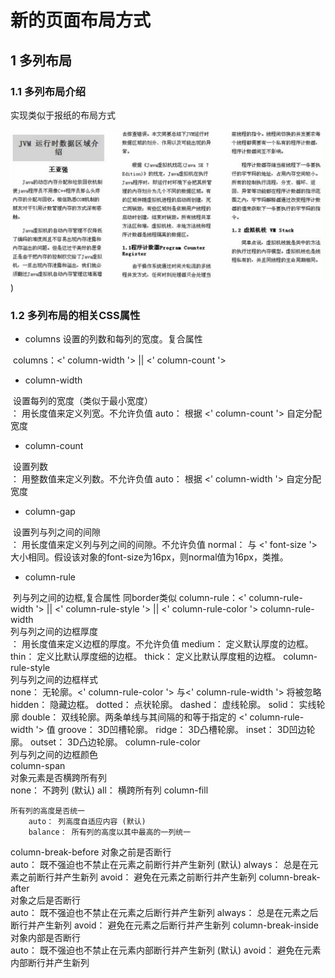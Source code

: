 # 新的页面布局方式

## 1 多列布局

### 1.1 多列布局介绍

实现类似于报纸的布局方式

![](../images/column.png))

### 1.2 多列布局的相关CSS属性

* columns		设置的列数和每列的宽度。复合属性 	

​		columns：<' column-width '> || <' column-count '>

* column-width		

​	设置每列的宽度（类似于最小宽度）	
		<length>： 用长度值来定义列宽。不允许负值 
		auto： 根据 <' column-count '> 自定分配宽度 

* column-count		

​	设置列数				
		<integer>： 用整数值来定义列数。不允许负值 
		auto： 根据 <' column-width '> 自定分配宽度 

* column-gap		

​	设置列与列之间的间隙			
		<length>： 用长度值来定义列与列之间的间隙。不允许负值 
		normal： 与 <' font-size '> 大小相同。假设该对象的font-size为16px，则normal值为16px，类推。 

* column-rule		

​	列与列之间的边框,复合属性 同border类似
		column-rule：<' column-rule-width '> || <' column-rule-style '> || <' column-rule-color '>
column-rule-width	
	列与列之间的边框厚度			
		<length>： 用长度值来定义边框的厚度。不允许负值 
		medium： 定义默认厚度的边框。 
		thin： 定义比默认厚度细的边框。 
		thick： 定义比默认厚度粗的边框。 
column-rule-style	
	列与列之间的边框样式			
		none： 无轮廓。<' column-rule-color '> 与<' column-rule-width '> 将被忽略 
		hidden： 隐藏边框。 
		dotted： 点状轮廓。 
		dashed： 虚线轮廓。 
		solid： 实线轮廓 
		double： 双线轮廓。两条单线与其间隔的和等于指定的 <' column-rule-width '> 值 
		groove： 3D凹槽轮廓。 
		ridge： 3D凸槽轮廓。 
		inset： 3D凹边轮廓。 
		outset： 3D凸边轮廓。 
column-rule-color	
	列与列之间的边框颜色			
column-span		
	对象元素是否横跨所有列			
		none： 不跨列 (默认)
		all： 横跨所有列 
column-fill		
	

	所有列的高度是否统一			
		auto： 列高度自适应内容 (默认)
		balance： 所有列的高度以其中最高的一列统一 
column-break-before	
	对象之前是否断行			
		auto： 既不强迫也不禁止在元素之前断行并产生新列 (默认)
		always： 总是在元素之前断行并产生新列 
		avoid： 避免在元素之前断行并产生新列 
column-break-after	
	对象之后是否断行			
		auto： 既不强迫也不禁止在元素之后断行并产生新列 
		always： 总是在元素之后断行并产生新列 
		avoid： 避免在元素之后断行并产生新列 
column-break-inside	
	对象内部是否断行			
		auto： 既不强迫也不禁止在元素内部断行并产生新列 (默认)
		avoid： 避免在元素内部断行并产生新列 